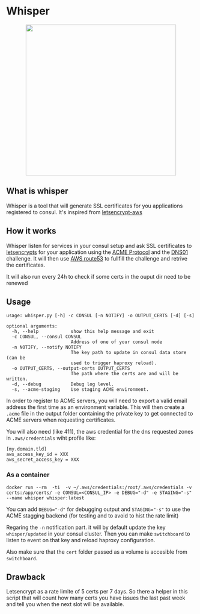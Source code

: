 # Whisper

<p align="center">
    <img src="http://rack.2.mshcdn.com/media/ZgkyMDE0LzAxLzI2L2VmL1doaXNwZXIuZGQzMWMuanBnCnAJdGh1bWIJMTIwMHg2MjcjCmUJanBn/06c3b47d/310/Whisper.jpg" width="400px">
</p>

## What is whisper

Whisper is a tool that will generate SSL certificates for you applications registered to consul. It's inspired from [letsencrypt-aws](https://github.com/alex/letsencrypt-aws)

## How it works

Whisper listen for services in your consul setup and ask SSL certificates to [letsencrypts](https://letsencrypt.org) for your application using the [ACME Protocol](https://letsencrypt.github.io/acme-spec/) and the [DNS01](https://letsencrypt.github.io/acme-spec/#rfc.section.7.4) challenge.
It will then use [AWS route53](https://aws.amazon.com/route53/) to fullfill the challenge and retrive the certificates.

It will also run every 24h to check if some certs in the ouput dir need to be renewed

## Usage

```
usage: whisper.py [-h] -c CONSUL [-n NOTIFY] -o OUTPUT_CERTS [-d] [-s]

optional arguments:
  -h, --help            show this help message and exit
  -c CONSUL, --consul CONSUL
                        Address of one of your consul node
  -n NOTIFY, --notify NOTIFY
                        The key path to update in consul data store (can be
                        used to trigger haproxy reload).
  -o OUTPUT_CERTS, --output-certs OUTPUT_CERTS
                        The path where the certs are and will be written.
  -d, --debug           Debug log level.
  -s, --acme-staging    Use staging ACME environment.
```

In order to register to ACME servers, you will need to export a valid email address the first time as an environment variable. This will then create a `.acme` file in the output folder containing the private key to get connected to ACME servers when requesting certificates.

You will also need (like 411), the aws credential for the dns requested zones in `.aws/credentials` wiht profile like:

```
[my.domain.tld]
aws_access_key_id = XXX
aws_secret_access_key = XXX
```


### As a container

`docker run --rm  -ti  -v ~/.aws/credentials:/root/.aws/credentials -v certs:/app/certs/ -e CONSUL=<CONSUL_IP> -e DEBUG="-d" -e STAGING="-s" --name whisper whisper:latest`

You can add `DEBUG="-d"` for debugging output and `STAGING="-s"` to use the ACME stagging backend (for testing and to avoid to hist the rate limit)

Regaring the `-n` notification part. it will by default update the key `whisper/updated` in your consul cluster. Then you can make `switchboard` to listen to event on that key and reload haproxy configuration.

Also make sure that the `cert` folder passed as a volume is accesible from `switchboard`.

## Drawback

Letsencrypt as a rate limite of 5 certs per 7 days. So there a helper in this script that will count how many certs you have issues the last past week and tell you when the next slot will be available.
